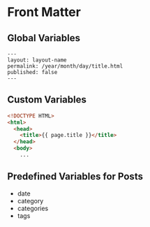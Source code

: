# Front Matter

## Global Variables

```
---
layout: layout-name
permalink: /year/month/day/title.html
published: false
---
```

## Custom Variables

```html
<!DOCTYPE HTML>
<html>
  <head>
    <title>{{ page.title }}</title>
  </head>
  <body>
    ...
```

## Predefined Variables for Posts

+ date
+ category
+ categories
+ tags